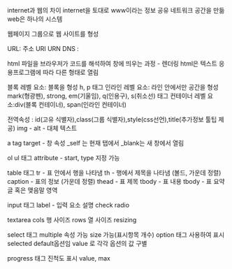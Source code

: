 internet과 웹의 차이 
internet을 토대로 www이라는 정보 공유 네트워크 공간을 만듦
web은 하나의 시스템

웹페이지 그룹으로 웹 사이트를 형성 

URL: 주소 
URI
URN 
DNS :

html 파일을 브라우저가 코드를 해석하여 창에 띄우는 과정 - 렌더링
html은 텍스트 응용프로그램에 따라 다른 형태로 열림

블록 레벨 요소: 블록을 형성 h, p 태그
인라인 레벨 요소: 라인 안에서만 공간을 형성 mark(형광펜), strong, em(기울임), q(인용구), s(취소선) 태그
컨테이너 레벨 요소:div(블록 컨테이너), span(인라인 컨테이너)

전역속성 : id(고유 식별자),class(그룹 식별자),style(css선언),title(추가정보 툴팁 제공)
img - 
alt - 대체 텍스트

a tag 
target - 창 속성 _self 는 현재 탭에서 _blank는 새 창에서 열림

ol ul 태그 
attribute - start, type 지정 가능

table 태그 
tr - 표 안에서 행을 나타냄
th - 행에서 제목을 나타냄 (볼드, 가운데 정렬)
caption - 표의 정보 (가운데 정렬)
thead - 표 제목
tbody - 표 내용
tbody - 표 요약글 혹은 맺음말 영역

input 태그
label - 입력 요소 설명
check
radio

textarea 
cols 행 사이즈 
rows 열 사이즈 
resizing


select 태그
    multiple 속성 가능 size 가능(표시항목 개수)
option 태그 사용하여 표시
    selected default옵션임
value 로 각각 옵션의 값 구별


progress 태그 진척도 표시
value, max 